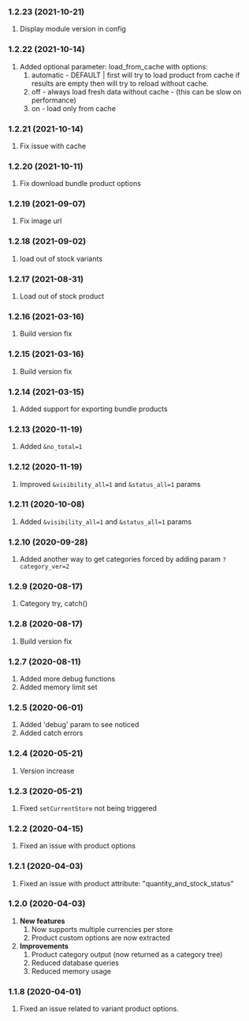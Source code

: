 ### 1.2.23 (2021-10-21)
  1. Display module version in config

### 1.2.22 (2021-10-14)
  1. Added optional parameter: load_from_cache with options:
     1. automatic - DEFAULT | first will try to load product from cache if results are empty then will try to reload without cache.
     2. off - always load fresh data without cache - (this can be slow on performance)
     3. on - load only from cache

### 1.2.21 (2021-10-14)
  1. Fix issue with cache 

### 1.2.20 (2021-10-11)
  1. Fix download bundle product options

### 1.2.19 (2021-09-07)
  1. Fix image url

### 1.2.18 (2021-09-02)
  1. load out of stock variants

### 1.2.17 (2021-08-31)
  1. Load out of stock product

### 1.2.16 (2021-03-16)
  1. Build version fix

### 1.2.15 (2021-03-16)
  1. Build version fix

### 1.2.14 (2021-03-15)
  1. Added support for exporting bundle products

### 1.2.13 (2020-11-19)
  1. Added `&no_total=1`

### 1.2.12 (2020-11-19)
  1. Improved `&visibility_all=1` and `&status_all=1` params

### 1.2.11 (2020-10-08)
  1. Added `&visibility_all=1` and `&status_all=1` params

### 1.2.10 (2020-09-28)
  1. Added another way to get categories forced by adding param `?category_ver=2`

### 1.2.9 (2020-08-17)
  1. Category try, catch()
  
### 1.2.8 (2020-08-17)
  1. Build version fix
  
### 1.2.7 (2020-08-11)
  1. Added more debug functions
  2. Added memory limit set

### 1.2.5 (2020-06-01)
  1. Added 'debug' param to see noticed
  2. Added catch errors

### 1.2.4 (2020-05-21)
  1. Version increase
  
### 1.2.3 (2020-05-21)
  1. Fixed `setCurrentStore` not being triggered
  
### 1.2.2 (2020-04-15)
  1. Fixed an issue with product options

### 1.2.1 (2020-04-03)
  1. Fixed an issue with product attribute: "quantity_and_stock_status"

### 1.2.0 (2020-04-03)
  1. **New features**
        1. Now supports multiple currencies per store
        2. Product custom options are now extracted
  2. **Improvements**
        1. Product category output (now returned as a category tree)
        2. Reduced database queries
        3. Reduced memory usage
  
### 1.1.8 (2020-04-01)
  1. Fixed an issue related to variant product options.
